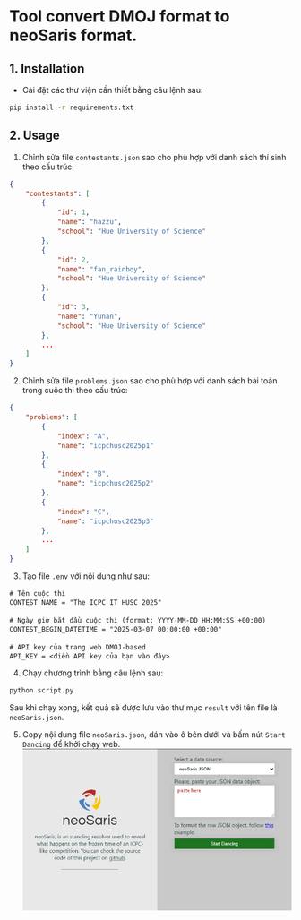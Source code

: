# Tool convert DMOJ format to neoSaris format.

## 1. Installation
- Cài đặt các thư viện cần thiết bằng câu lệnh sau:
```bash
pip install -r requirements.txt
```

## 2. Usage
1. Chỉnh sửa file `contestants.json` sao cho phù hợp với danh sách thí sinh theo cấu trúc:
```json
{
    "contestants": [
        {
            "id": 1,
            "name": "hazzu",
            "school": "Hue University of Science"
        },
        {
            "id": 2,
            "name": "fan_rainboy",
            "school": "Hue University of Science"
        },
        {
            "id": 3,
            "name": "Yunan",
            "school": "Hue University of Science"
        },
        ...
    ]
}
```
2. Chỉnh sửa file `problems.json` sao cho phù hợp với danh sách bài toán trong cuộc thi theo cấu trúc:
```json
{
    "problems": [
        {
            "index": "A",
            "name": "icpchusc2025p1"
        },
        {
            "index": "B",
            "name": "icpchusc2025p2"
        },
        {
            "index": "C",
            "name": "icpchusc2025p3"
        },
        ...
    ]
}
```

3. Tạo file `.env` với nội dung như sau:
```
# Tên cuộc thi
CONTEST_NAME = "The ICPC IT HUSC 2025"

# Ngày giờ bắt đầu cuộc thi (format: YYYY-MM-DD HH:MM:SS +00:00)
CONTEST_BEGIN_DATETIME = "2025-03-07 00:00:00 +00:00" 

# API key của trang web DMOJ-based
API_KEY = <điền API key của bạn vào đây>
```

4. Chạy chương trình bằng câu lệnh sau:
```bash
python script.py
```

Sau khi chạy xong, kết quả sẽ được lưu vào thư mục `result` với tên file là `neoSaris.json`.

5. Copy nội dung file `neoSaris.json`, dán vào ô bên dưới và bấm nút `Start Dancing` để khởi chạy web.
![alt](neoSaris.jpg)
